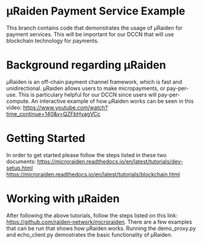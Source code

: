# µRaiden Payment Service Example
This branch contains code that demonstrates the usage of µRaiden for payment services. This will be important for our DCCN that will use blockchain technology for payments.

# Background regarding µRaiden

µRaiden is an off-chain payment channel framework, which is fast and unidirectional. µRaiden allows users to make micropayments, or pay-per-use. This is particulary helpful for our DCCN since users will pay-per-compute. An interactive example of how µRaiden works can be seen in this video: https://www.youtube.com/watch?time_continue=140&v=QZFbHyagVCc

# Getting Started

In order to get started please follow the steps listed in these two documents:
https://microraiden.readthedocs.io/en/latest/tutorials/dev-setup.html
https://microraiden.readthedocs.io/en/latest/tutorials/blockchain.html

# Working with µRaiden 
After following the above tutorials, follow the steps listed on this link: https://github.com/raiden-network/microraiden.
There are a few examples that can be run that shows how µRaiden works. Running the demo_proxy.py and echo_client.py demostrates the basic functionality of µRaiden.
